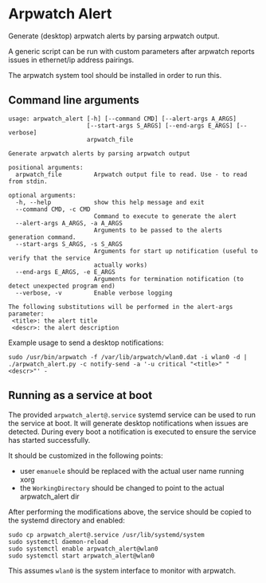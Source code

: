 # Arpwatch Alert

Generate (desktop) arpwatch alerts by parsing arpwatch output.

A generic script can be run with custom parameters after arpwatch reports issues
in ethernet/ip address pairings.

The arpwatch system tool should be installed in order to run this.

## Command line arguments
```
usage: arpwatch_alert [-h] [--command CMD] [--alert-args A_ARGS]
                      [--start-args S_ARGS] [--end-args E_ARGS] [--verbose]
                      arpwatch_file

Generate arpwatch alerts by parsing arpwatch output

positional arguments:
  arpwatch_file         Arpwatch output file to read. Use - to read from stdin.

optional arguments:
  -h, --help            show this help message and exit
  --command CMD, -c CMD
                        Command to execute to generate the alert
  --alert-args A_ARGS, -a A_ARGS
                        Arguments to be passed to the alerts generation command.
  --start-args S_ARGS, -s S_ARGS
                        Arguments for start up notification (useful to verify that the service
                        actually works)
  --end-args E_ARGS, -e E_ARGS
                        Arguments for termination notification (to detect unexpected program end)
  --verbose, -v         Enable verbose logging

The following substitutions will be performed in the alert-args parameter:
 <title>: the alert title
 <descr>: the alert description
```

Example usage to send a desktop notifications:

```
sudo /usr/bin/arpwatch -f /var/lib/arpwatch/wlan0.dat -i wlan0 -d | ./arpwatch_alert.py -c notify-send -a '-u critical "<title>" "<descr>"' -
```

## Running as a service at boot
The provided `arpwatch_alert@.service` systemd service can be used to run the service
at boot. It will generate desktop notifications when issues are detected. During every boot a notification is executed to ensure the service has started successfully.

It should be customized in the following points:

- user `emanuele` should be replaced with the actual user name running xorg
- the `WorkingDirectory` should be changed to point to the actual arpwatch_alert dir

After performing the modifications above, the service should be copied to the systemd
directory and enabled:

```
sudo cp arpwatch_alert@.service /usr/lib/systemd/system
sudo systemctl daemon-reload
sudo systemctl enable arpwatch_alert@wlan0
sudo systemctl start arpwatch_alert@wlan0
```

This assumes `wlan0` is the system interface to monitor with arpwatch.
